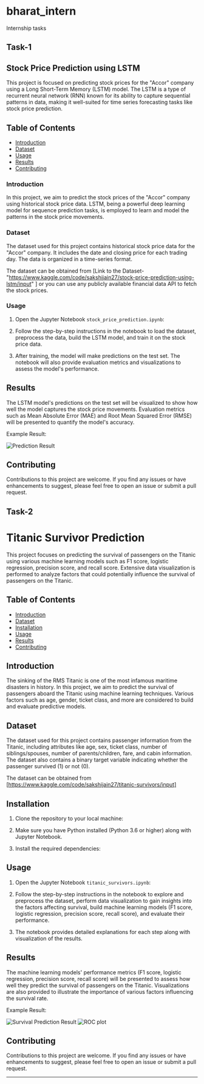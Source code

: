 # bharat_intern
Internship tasks
## Task-1
## Stock Price Prediction using LSTM


This project is focused on predicting stock prices for the "Accor" company using a Long Short-Term Memory (LSTM) model. The LSTM is a type of recurrent neural network (RNN) known for its ability to capture sequential patterns in data, making it well-suited for time series forecasting tasks like stock price prediction.

## Table of Contents

- [Introduction](#introduction)
- [Dataset](#dataset)
- [Usage](#usage)
- [Results](#results)
- [Contributing](#contributing)
  

### Introduction

In this project, we aim to predict the stock prices of the "Accor" company using historical stock price data. LSTM, being a powerful deep learning model for sequence prediction tasks, is employed to learn and model the patterns in the stock price movements.

### Dataset

The dataset used for this project contains historical stock price data for the "Accor" company. It includes the date and closing price for each trading day. The data is organized in a time-series format.

The dataset can be obtained from [Link to the Dataset- "https://www.kaggle.com/code/sakshijain27/stock-price-prediction-using-lstm/input"
] or you can use any publicly available financial data API to fetch the stock prices.

### Usage

1. Open the Jupyter Notebook `stock_price_prediction.ipynb`:


2. Follow the step-by-step instructions in the notebook to load the dataset, preprocess the data, build the LSTM model, and train it on the stock price data.

3. After training, the model will make predictions on the test set. The notebook will also provide evaluation metrics and visualizations to assess the model's performance.

## Results

The LSTM model's predictions on the test set will be visualized to show how well the model captures the stock price movements. Evaluation metrics such as Mean Absolute Error (MAE) and Root Mean Squared Error (RMSE) will be presented to quantify the model's accuracy.

Example Result:

![Prediction Result](https://github.com/shithead999/bharat_intern/blob/main/Screenshot%202023-07-30%20010347.png)

## Contributing

Contributions to this project are welcome. If you find any issues or have enhancements to suggest, please feel free to open an issue or submit a pull request.


## Task-2
# Titanic Survivor Prediction

This project focuses on predicting the survival of passengers on the Titanic using various machine learning models such as F1 score, logistic regression, precision score, and recall score. Extensive data visualization is performed to analyze factors that could potentially influence the survival of passengers on the Titanic.

## Table of Contents

- [Introduction](#introduction)
- [Dataset](#dataset)
- [Installation](#installation)
- [Usage](#usage)
- [Results](#results)
- [Contributing](#contributing)
  

## Introduction

The sinking of the RMS Titanic is one of the most infamous maritime disasters in history. In this project, we aim to predict the survival of passengers aboard the Titanic using machine learning techniques. Various factors such as age, gender, ticket class, and more are considered to build and evaluate predictive models.

## Dataset

The dataset used for this project contains passenger information from the Titanic, including attributes like age, sex, ticket class, number of siblings/spouses, number of parents/children, fare, and cabin information. The dataset also contains a binary target variable indicating whether the passenger survived (1) or not (0).

The dataset can be obtained from [https://www.kaggle.com/code/sakshijain27/titanic-survivors/input] 

## Installation

1. Clone the repository to your local machine:


2. Make sure you have Python installed (Python 3.6 or higher) along with Jupyter Notebook.

3. Install the required dependencies:


## Usage

1. Open the Jupyter Notebook `titanic_survivors.ipynb`:


2. Follow the step-by-step instructions in the notebook to explore and preprocess the dataset, perform data visualization to gain insights into the factors affecting survival, build machine learning models (F1 score, logistic regression, precision score, recall score), and evaluate their performance.

3. The notebook provides detailed explanations for each step along with visualization of the results.

## Results

The machine learning models' performance metrics (F1 score, logistic regression, precision score, recall score) will be presented to assess how well they predict the survival of passengers on the Titanic. Visualizations are also provided to illustrate the importance of various factors influencing the survival rate.

Example Result:

![Survival Prediction Result](https://github.com/shithead999/bharat_intern/blob/main/titanic1.png)
![ROC plot](https://github.com/shithead999/bharat_intern/blob/main/titanic2.png)

## Contributing

Contributions to this project are welcome. If you find any issues or have enhancements to suggest, please feel free to open an issue or submit a pull request.

---
















